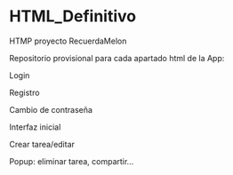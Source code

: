 # HTML_Definitivo
HTMP proyecto RecuerdaMelon

Repositorio provisional para cada apartado html de la App:

Login

Registro

Cambio de contraseña

Interfaz inicial

Crear tarea/editar

Popup: eliminar tarea, compartir...
